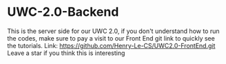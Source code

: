 # UWC-2.0-Backend
This is the server side for our UWC 2.0, if you don't understand how to run the codes, make sure to pay a visit to our Front End git link to quickly see the tutorials.
Link: https://github.com/Henry-Le-CS/UWC2.0-FrontEnd.git
Leave a star if you think this is interesting
